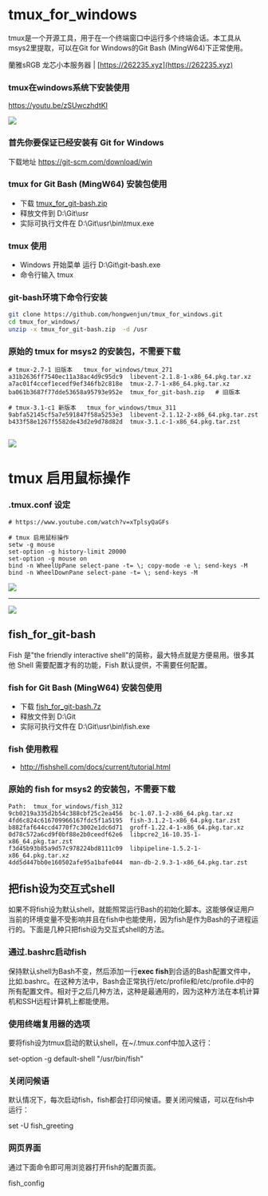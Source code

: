 # tmux_for_windows
tmux是一个开源工具，用于在一个终端窗口中运行多个终端会话。本工具从msys2里提取，可以在Git for Windows的Git Bash (MingW64)下正常使用。

蘭雅sRGB 龙芯小本服务器 | [https://262235.xyz](https://262235.xyz)

### tmux在windows系统下安装使用
https://youtu.be/zSUwczhdtKI

![](https://raw.githubusercontent.com/hongwenjun/tmux_for_windows/master/tmux_for_windows.gif)

### 首先你要保证已经安装有 Git for Windows
下载地址 https://git-scm.com/download/win

### tmux for Git Bash (MingW64) 安装包使用
- 下载  [tmux_for_git-bash.zip](https://github.com/hongwenjun/tmux_for_windows/raw/master/tmux_for_git-bash.zip)
- 释放文件到 D:\Git\usr
- 实际可执行文件在 D:\Git\usr\bin\tmux.exe

### tmux 使用
- Windows 开始菜单 运行 D:\Git\git-bash.exe
- 命令行输入 tmux

### git-bash环境下命令行安装

```bash
git clone https://github.com/hongwenjun/tmux_for_windows.git
cd tmux_for_windows/
unzip -x tmux_for_git-bash.zip  -d /usr
```

### 原始的 tmux for msys2 的安装包，不需要下载
```
# tmux-2.7-1 旧版本   tmux_for_windows/tmux_271
a31b2636ff7540ec11a38ac4d9c95dc9  libevent-2.1.8-1-x86_64.pkg.tar.xz
a7ac01f4ccef1ecedf9ef346fb2c818e  tmux-2.7-1-x86_64.pkg.tar.xz
ba061b3687f77dde53658a95793e952e  tmux_for_git-bash.zip   # 旧版本

# tmux-3.1-c1 新版本   tmux_for_windows/tmux_311
9abfa52145cf5a7e591847f58a5253e3  libevent-2.1.12-2-x86_64.pkg.tar.zst
b433f58e1267f5582de43d2e9d78d82d  tmux-3.1.c-1-x86_64.pkg.tar.zst
  
```

![](https://raw.githubusercontent.com/hongwenjun/tmux_for_windows/master/tmux_for_windows.png)


# tmux 启用鼠标操作
###  .tmux.conf 设定
```
# https://www.youtube.com/watch?v=xTplsyQaGFs

# tmux 启用鼠标操作
setw -g mouse
set-option -g history-limit 20000
set-option -g mouse on
bind -n WheelUpPane select-pane -t= \; copy-mode -e \; send-keys -M
bind -n WheelDownPane select-pane -t= \; send-keys -M
```
![](https://raw.githubusercontent.com/hongwenjun/tmux_for_windows/master/tmux_mouse.gif)

------


![](http://fishshell.com/assets/img/Terminal_Logo2_CRT_Flat.png)
## fish_for_git-bash

Fish 是"the friendly interactive shell"的简称，最大特点就是方便易用。很多其他 Shell 需要配置才有的功能，Fish 默认提供，不需要任何配置。

### fish for Git Bash (MingW64) 安装包使用
- 下载  [fish_for_git-bash.7z](https://github.com/hongwenjun/tmux_for_windows/raw/master/fish_for_git-bash.7z)
- 释放文件到 D:\Git
- 实际可执行文件在 D:\Git\usr\bin\fish.exe


### fish 使用教程
- http://fishshell.com/docs/current/tutorial.html

### 原始的 fish for msys2 的安装包，不需要下载
```
Path:  tmux_for_windows/fish_312
9cb0219a335d2b54c388cbf25c2ea456  bc-1.07.1-2-x86_64.pkg.tar.xz
4fd6c824c616709966167fdc5f1a5195  fish-3.1.2-1-x86_64.pkg.tar.zst
b882faf644ccd4770f7c3002e1dc6d71  groff-1.22.4-1-x86_64.pkg.tar.xz
0d78c572a6cd9f0bf88e2b0ceedf62e6  libpcre2_16-10.35-1-x86_64.pkg.tar.zst
f3d45b93b85a9d57c978224bd8111c09  libpipeline-1.5.2-1-x86_64.pkg.tar.xz
4dd5d447bb0e160502afe95a1bafe044  man-db-2.9.3-1-x86_64.pkg.tar.zst

```

## 把fish设为交互式shell
如果不将fish设为默认shell，就能照常运行Bash的初始化脚本。这能够保证用户当前的环境变量不受影响并且在fish中也能使用，因为fish是作为Bash的子进程运行的。下面是几种只把fish设为交互式shell的方法。

### 通过.bashrc启动fish
保持默认shell为Bash不变，然后添加一行**exec fish**到合适的Bash配置文件中，比如.bashrc。在这种方法中，Bash会正常执行/etc/profile和/etc/profile.d中的所有配置文件。相对于之后几种方法，这种是最通用的，因为这种方法在本机计算机和SSH远程计算机上都能使用。


### 使用终端复用器的选项
要将fish设为tmux启动的默认shell，在~/.tmux.conf中加入这行：

  set-option -g default-shell "/usr/bin/fish"

### 关闭问候语
默认情况下，每次启动fish，fish都会打印问候语。要关闭问候语，可以在fish中运行：

  set -U fish_greeting
  
### 网页界面
通过下面命令即可用浏览器打开fish的配置页面。

  fish_config
